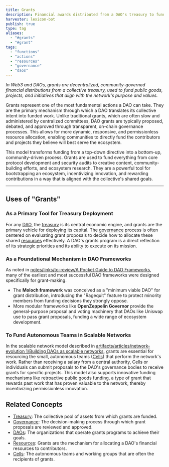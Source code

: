 ```yaml
---
title: Grants
description: Financial awards distributed from a DAO's treasury to fund projects, teams, and individuals whose work advances the organization's purpose, without the expectation of repayment.
harvester: lexicon-bot
publish: true
type: tag
aliases:
  - "#grants"
  - "#grant"
tags:
  - "functions"
  - "actions"
  - "resources"
  - "governance"
  - "daos"
---
```


*In Web3 and DAOs, grants are decentralized, community-governed financial distributions from a collective treasury, used to fund public goods, projects, and initiatives that align with the network's purpose and values.*

Grants represent one of the most fundamental actions a DAO can take. They are the primary mechanism through which a DAO translates its collective intent into funded work. Unlike traditional grants, which are often slow and administered by centralized committees, DAO grants are typically proposed, debated, and approved through transparent, on-chain governance processes. This allows for more dynamic, responsive, and permissionless resource allocation, enabling communities to directly fund the contributors and projects they believe will best serve the ecosystem.

This model transforms funding from a top-down directive into a bottom-up, community-driven process. Grants are used to fund everything from core protocol development and security audits to creative content, community-building efforts, and ecosystem research. They are a powerful tool for bootstrapping an ecosystem, incentivizing innovation, and rewarding contributions in a way that is aligned with the collective's shared goals.

---

## Uses of "Grants"

### As a Primary Tool for Treasury Deployment

For any [DAO](/tags/daos.md), the [treasury](/tags/treasury.md) is its central economic engine, and grants are the primary vehicle for deploying its capital. The [governance](/tags/governance.md) process is often centered on evaluating grant proposals to decide how to allocate these shared [resources](/tags/resources.md) effectively. A DAO's grants program is a direct reflection of its strategic priorities and its ability to execute on its mission.

### As a Foundational Mechanism in DAO Frameworks

As noted in [notes/links/to-review/A Pocket Guide to DAO Frameworks](notes/links/to-review/A%20Pocket%20Guide%20to%20DAO%20Frameworks), many of the earliest and most successful DAO frameworks were designed specifically for grant-making.
- The **Moloch framework** was conceived as a "minimum viable DAO" for grant distribution, introducing the "Ragequit" feature to protect minority members from funding decisions they strongly oppose.
- More modular frameworks like **OpenZeppelin Governor** provide the general-purpose proposal and voting machinery that DAOs like Uniswap use to pass grant proposals, funding a wide range of ecosystem development.

### To Fund Autonomous Teams in Scalable Networks

In the scalable network model described in [artifacts/articles/network-evolution 1/Building DAOs as scalable networks](artifacts/articles/network-evolution%201/Building%20DAOs%20as%20scalable%20networks), grants are essential for resourcing the small, autonomous teams ([Cells](/drafts/test-resources/test-pattern.md)) that perform the network's work. Rather than receiving a salary from a central authority, Cells or individuals can submit proposals to the DAO's governance bodies to receive grants for specific projects. This model also supports innovative funding mechanisms like retroactive public goods funding, a type of grant that rewards past work that has proven valuable to the network, thereby incentivizing permissionless innovation.

## Related Concepts

- [Treasury](/tags/treasury.md): The collective pool of assets from which grants are funded.
- [Governance](/tags/governance.md): The decision-making process through which grant proposals are reviewed and approved.
- [DAOs](/tags/daos.md): The organizations that operate grants programs to achieve their goals.
- [Resources](/tags/resources.md): Grants are the mechanism for allocating a DAO's financial resources to contributors.
- [Cells](/drafts/test-resources/test-pattern.md): The autonomous teams and working groups that are often the recipients of grants.